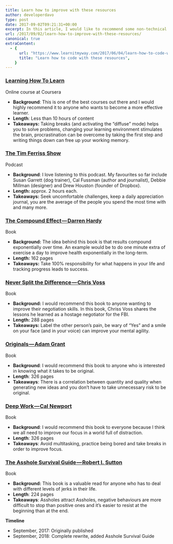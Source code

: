 ```yaml
---
title: Learn how to improve with these resources
author: developerdavo
type: post
date: 2017-09-02T09:21:31+00:00
excerpt: In this article, I would like to recommend some non-technical resources that have helped me become a more effective learner, set better goals and improve my focus, creativity and communication skills.
url: /2017/09/02/learn-how-to-improve-with-these-resources/
canonical: true
extraContent:
  - {
      url: "https://www.learnitmyway.com/2017/06/04/learn-how-to-code-with-these-resources/",
      title: "Learn how to code with these resources",
    }
---
```


<!--more-->

### [**Learning How To Learn**](https://www.coursera.org/learn/learning-how-to-learn)

Online course at Coursera

- **Background**: This is one of the best courses out there and I would highly recommend it to anyone who wants to become a more effective learner.
- **Length**: Less than 10 hours of content
- **Takeaways:** Taking breaks (and activating the “diffuse” mode) helps you to solve problems, changing your learning environment stimulates the brain, procrastination can be overcome by taking the first step and writing things down can free up your working memory.

### [**The Tim Ferriss Show**](https://tim.blog/podcast/)

Podcast

- **Background**: I love listening to this podcast. My favourites so far include Susan Garrett (dog trainer), Cal Fussman (author and journalist), Debbie Millman (designer) and Drew Houston (founder of Dropbox).
- **Length:** approx. 2 hours each.
- **Takeaways:** Seek uncomfortable challenges, keep a daily appreciation journal, you are the average of the people you spend the most time with and many more.

### [**The Compound Effect — Darren Hardy**](https://www.goodreads.com/book/show/9420697-the-compound-effect?from_search=true)

Book

- **Background:** The idea behind this book is that results compound exponentially over time. An example would be to do one minute extra of exercise a day to improve health exponentially in the long-term.
- **Length:** 162 pages
- **Takeaways:** Take 100% responsibility for what happens in your life and tracking progress leads to success.

### [**Never Split the Difference — Chris Voss**](https://www.goodreads.com/book/show/26156469-never-split-the-difference?from_search=true)

Book

- **Background:** I would recommend this book to anyone wanting to improve their negotiation skills. In this book, Chriss Voss shares the lessons he learned as a hostage negotiator for the FBI.
- **Length:** 288 pages
- **Takeaways:** Label the other person’s pain, be wary of “Yes” and a smile on your face (and in your voice) can improve your mental agility.

### [**Originals — Adam Grant**](https://www.goodreads.com/book/show/25614523-originals?from_search=true)

Book

- **Background**: I would recommend this book to anyone who is interested in knowing what it takes to be original.
- **Length**: 326 pages
- **Takeaways**: There is a correlation between quantity and quality when generating new ideas and you don’t have to take unnecessary risk to be original.

### [**Deep Work — Cal Newport**](https://www.goodreads.com/book/show/25744928-deep-work)

Book

- **Background**: I would recommend this book to everyone because I think we all need to improve our focus in a world full of distraction.
- **Length**: 326 pages
- **Takeaways**: Avoid multitasking, practice being bored and take breaks in order to improve focus.

### [The Asshole Survival Guide — Robert I. Sutton](https://www.goodreads.com/book/show/33503509-the-asshole-survival-guide)

Book

- **Background:** This book is a valuable read for anyone who has to deal with different levels of jerks in their life.
- **Length**: 224 pages
- **Takeaways**: Assholes attract Assholes, negative behaviours are more difficult to stop than positive ones and it’s easier to resist at the beginning than at the end.

**Timeline**

- September, 2017: Originally published
- September, 2018: Complete rewrite, added Asshole Survival Guide
